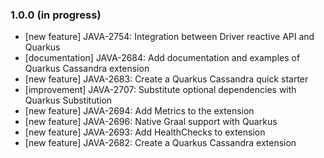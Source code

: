 ### 1.0.0 (in progress)

- [new feature] JAVA-2754: Integration between Driver reactive API and Quarkus
- [documentation] JAVA-2684: Add documentation and examples of Quarkus Cassandra extension 
- [new feature] JAVA-2683: Create a Quarkus Cassandra quick starter
- [improvement] JAVA-2707: Substitute optional dependencies with Quarkus Substitution
- [new feature] JAVA-2694: Add Metrics to the extension
- [new feature] JAVA-2696: Native Graal support with Quarkus
- [new feature] JAVA-2693: Add HealthChecks to extension
- [new feature] JAVA-2682: Create a Quarkus Cassandra extension

